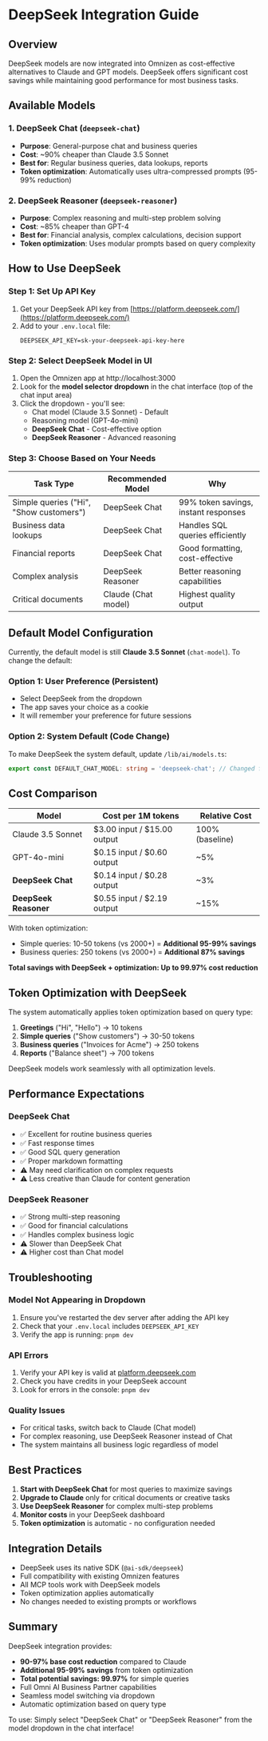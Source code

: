 # DeepSeek Integration Guide

## Overview
DeepSeek models are now integrated into Omnizen as cost-effective alternatives to Claude and GPT models. DeepSeek offers significant cost savings while maintaining good performance for most business tasks.

## Available Models

### 1. **DeepSeek Chat** (`deepseek-chat`)
- **Purpose**: General-purpose chat and business queries
- **Cost**: ~90% cheaper than Claude 3.5 Sonnet
- **Best for**: Regular business queries, data lookups, reports
- **Token optimization**: Automatically uses ultra-compressed prompts (95-99% reduction)

### 2. **DeepSeek Reasoner** (`deepseek-reasoner`)
- **Purpose**: Complex reasoning and multi-step problem solving
- **Cost**: ~85% cheaper than GPT-4
- **Best for**: Financial analysis, complex calculations, decision support
- **Token optimization**: Uses modular prompts based on query complexity

## How to Use DeepSeek

### Step 1: Set Up API Key
1. Get your DeepSeek API key from [https://platform.deepseek.com/](https://platform.deepseek.com/)
2. Add to your `.env.local` file:
   ```env
   DEEPSEEK_API_KEY=sk-your-deepseek-api-key-here
   ```

### Step 2: Select DeepSeek Model in UI
1. Open the Omnizen app at http://localhost:3000
2. Look for the **model selector dropdown** in the chat interface (top of the chat input area)
3. Click the dropdown - you'll see:
   - Chat model (Claude 3.5 Sonnet) - Default
   - Reasoning model (GPT-4o-mini)
   - **DeepSeek Chat** - Cost-effective option
   - **DeepSeek Reasoner** - Advanced reasoning

### Step 3: Choose Based on Your Needs

| Task Type | Recommended Model | Why |
|-----------|------------------|-----|
| Simple queries ("Hi", "Show customers") | DeepSeek Chat | 99% token savings, instant responses |
| Business data lookups | DeepSeek Chat | Handles SQL queries efficiently |
| Financial reports | DeepSeek Chat | Good formatting, cost-effective |
| Complex analysis | DeepSeek Reasoner | Better reasoning capabilities |
| Critical documents | Claude (Chat model) | Highest quality output |

## Default Model Configuration

Currently, the default model is still **Claude 3.5 Sonnet** (`chat-model`). To change the default:

### Option 1: User Preference (Persistent)
- Select DeepSeek from the dropdown
- The app saves your choice as a cookie
- It will remember your preference for future sessions

### Option 2: System Default (Code Change)
To make DeepSeek the system default, update `/lib/ai/models.ts`:

```typescript
export const DEFAULT_CHAT_MODEL: string = 'deepseek-chat'; // Changed from 'chat-model'
```

## Cost Comparison

| Model | Cost per 1M tokens | Relative Cost |
|-------|-------------------|---------------|
| Claude 3.5 Sonnet | $3.00 input / $15.00 output | 100% (baseline) |
| GPT-4o-mini | $0.15 input / $0.60 output | ~5% |
| **DeepSeek Chat** | $0.14 input / $0.28 output | ~3% |
| **DeepSeek Reasoner** | $0.55 input / $2.19 output | ~15% |

With token optimization:
- Simple queries: 10-50 tokens (vs 2000+) = **Additional 95-99% savings**
- Business queries: 250 tokens (vs 2000+) = **Additional 87% savings**

**Total savings with DeepSeek + optimization: Up to 99.97% cost reduction**

## Token Optimization with DeepSeek

The system automatically applies token optimization based on query type:

1. **Greetings** ("Hi", "Hello") → 10 tokens
2. **Simple queries** ("Show customers") → 30-50 tokens
3. **Business queries** ("Invoices for Acme") → 250 tokens
4. **Reports** ("Balance sheet") → 700 tokens

DeepSeek models work seamlessly with all optimization levels.

## Performance Expectations

### DeepSeek Chat
- ✅ Excellent for routine business queries
- ✅ Fast response times
- ✅ Good SQL query generation
- ✅ Proper markdown formatting
- ⚠️ May need clarification on complex requests
- ⚠️ Less creative than Claude for content generation

### DeepSeek Reasoner
- ✅ Strong multi-step reasoning
- ✅ Good for financial calculations
- ✅ Handles complex business logic
- ⚠️ Slower than DeepSeek Chat
- ⚠️ Higher cost than Chat model

## Troubleshooting

### Model Not Appearing in Dropdown
1. Ensure you've restarted the dev server after adding the API key
2. Check that your `.env.local` includes `DEEPSEEK_API_KEY`
3. Verify the app is running: `pnpm dev`

### API Errors
1. Verify your API key is valid at [platform.deepseek.com](https://platform.deepseek.com)
2. Check you have credits in your DeepSeek account
3. Look for errors in the console: `pnpm dev`

### Quality Issues
- For critical tasks, switch back to Claude (Chat model)
- For complex reasoning, use DeepSeek Reasoner instead of Chat
- The system maintains all business logic regardless of model

## Best Practices

1. **Start with DeepSeek Chat** for most queries to maximize savings
2. **Upgrade to Claude** only for critical documents or creative tasks
3. **Use DeepSeek Reasoner** for complex multi-step problems
4. **Monitor costs** in your DeepSeek dashboard
5. **Token optimization** is automatic - no configuration needed

## Integration Details

- DeepSeek uses its native SDK (`@ai-sdk/deepseek`)
- Full compatibility with existing Omnizen features
- All MCP tools work with DeepSeek models
- Token optimization applies automatically
- No changes needed to existing prompts or workflows

## Summary

DeepSeek integration provides:
- **90-97% base cost reduction** compared to Claude
- **Additional 95-99% savings** from token optimization
- **Total potential savings: 99.97%** for simple queries
- Full Omni AI Business Partner capabilities
- Seamless model switching via dropdown
- Automatic optimization based on query type

To use: Simply select "DeepSeek Chat" or "DeepSeek Reasoner" from the model dropdown in the chat interface!